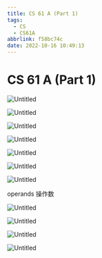 ```yaml
---
title: CS 61 A (Part 1)
tags:
  - CS
  - CS61A
abbrlink: f58bc74c
date: 2022-10-16 10:49:13
---
```


# CS 61 A (Part 1)

![Untitled](https://cdn.jsdelivr.net/gh/kitety/blog_img@master/image/202210161054534.png)
<!-- more -->


![Untitled](https://cdn.jsdelivr.net/gh/kitety/blog_img@master/image/202210161055085.png)

![Untitled](https://cdn.jsdelivr.net/gh/kitety/blog_img@master/image/202210161055323.png)

![Untitled](https://cdn.jsdelivr.net/gh/kitety/blog_img@master/image/202210161056198.png)

![Untitled](https://cdn.jsdelivr.net/gh/kitety/blog_img@master/image/202210161056290.png)

![Untitled](https://cdn.jsdelivr.net/gh/kitety/blog_img@master/image/202210161057823.png)

![Untitled](https://cdn.jsdelivr.net/gh/kitety/blog_img@master/image/202210161057301.png)

operands 操作数

![Untitled](https://cdn.jsdelivr.net/gh/kitety/blog_img@master/image/202210161058781.png)

![Untitled](https://cdn.jsdelivr.net/gh/kitety/blog_img@master/image/202210161058085.png)

![Untitled](https://cdn.jsdelivr.net/gh/kitety/blog_img@master/image/202210161058558.png)

![Untitled](https://cdn.jsdelivr.net/gh/kitety/blog_img@master/image/202210161059435.png)
